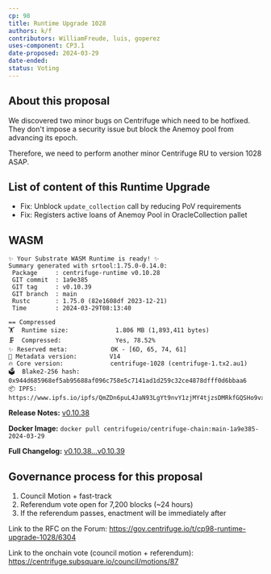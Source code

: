 ```yaml
---
cp: 98
title: Runtime Upgrade 1028
authors: k/f
contributors: WilliamFreude, luis, goperez
uses-component: CP3.1
date-proposed: 2024-03-29
date-ended: 
status: Voting
---
```


## About this proposal

We discovered two minor bugs on Centrifuge which need to be hotfixed. They don't impose a security issue but block the Anemoy pool from advancing its epoch.

Therefore, we need to perform another minor Centrifuge RU to version 1028 ASAP.

## List of content of this Runtime Upgrade

- Fix: Unblock `update_collection` call by reducing PoV requirements
- Fix: Registers active loans of Anemoy Pool in OracleCollection pallet

## WASM

```
✨ Your Substrate WASM Runtime is ready! ✨
Summary generated with srtool:1.75.0-0.14.0:
 Package     : centrifuge-runtime v0.10.28
 GIT commit  : 1a9e385
 GIT tag     : v0.10.39
 GIT branch  : main
 Rustc       : 1.75.0 (82e1608df 2023-12-21)
 Time        : 2024-03-29T08:13:40

== Compressed
🏋️  Runtime size:             1.806 MB (1,893,411 bytes)
🗜  Compressed:               Yes, 78.52%
✨ Reserved meta:            OK - [6D, 65, 74, 61]
🎁 Metadata version:         V14
🔥 Core version:             centrifuge-1028 (centrifuge-1.tx2.au1)
🗳️  Blake2-256 hash:          0x944d685968ef5ab95688af096c758e5c7141ad1d259c32ce4878dfff0d6bbaa6
📦 IPFS:                     https://www.ipfs.io/ipfs/QmZDn6puL4JaN93LgYt9nvY1zjMY4tjzsDMRkfGQSHo9vx
```

**Release Notes:** [v0.10.38](https://github.com/centrifuge/centrifuge-chain/releases/tag/v0.10.39)

**Docker Image:** `docker pull centrifugeio/centrifuge-chain:main-1a9e385-2024-03-29`

**Full Changelog:** [v0.10.38...v0.10.39](https://github.com/centrifuge/centrifuge-chain/compare/v0.10.38...v0.10.39)

## Governance process for this proposal

1. Council Motion + fast-track 
2. Referendum vote open for 7,200 blocks (~24 hours)
3. If the referendum passes, enactment will be immediately after


Link to the RFC on the Forum: https://gov.centrifuge.io/t/cp98-runtime-upgrade-1028/6304

Link to the onchain vote (council motion + referendum): https://centrifuge.subsquare.io/council/motions/87

